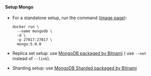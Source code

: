 #### Setup Mongo

- For a standalone setup, run the command ([image page](https://hub.docker.com/_/mongo)):

  ```shell
  docker run \
    --name mongodb \
    -d \
    -p 27017:27017 \
    mongo:5.0.0
  ```

- Replica set setup:
  use [MongoDB packaged by Bitnami](https://github.com/bitnami/containers/tree/main/bitnami/mongodb#setting-up-replication) (
  use `--net` instead of `--link`).

- Sharding setup:
  use [MongoDB Sharded packaged by Bitnami](https://github.com/bitnami/containers/tree/main/bitnami/mongodb-sharded)
